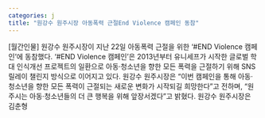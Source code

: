 ```yaml
---
categories: j
title: "원강수 원주시장 아동폭력 근절End Violence 캠페인 동참"
---
```

[월간인물] 원강수 원주시장이 지난 22일 아동폭력 근절을 위한 ‘#END Violence 캠페인’에 동참했다. ‘#END Violence 캠페인’은 2013년부터 유니세프가 시작한 글로벌 학대 인식개선 프로젝트의 일환으로 아동·청소년을 향한 모든 폭력을 근절하기 위해 SNS 릴레이 챌린지 방식으로 이어지고 있다. 원강수 원주시장은 “이번 캠페인을 통해 아동·청소년을 향한 모든 폭력이 근절되는 새로운 변화가 시작되길 희망한다”고 전하며, “원주시는 아동·청소년들의 더 큰 행복을 위해 앞장서겠다”고 밝혔다. 원강수 원주시장은 김춘형
